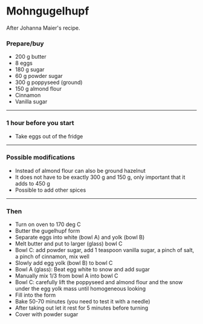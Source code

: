 # Mohngugelhupf

After Johanna Maier's recipe.


### Prepare/buy

- 200 g butter
- 8 eggs 
- 180 g sugar
- 60 g powder sugar
- 300 g poppyseed (ground)
- 150 g almond flour
- Cinnamon
- Vanilla sugar

---

### 1 hour before you start

- Take eggs out of the fridge

---

### Possible modifications

- Instead of almond flour can also be ground hazelnut
- It does not have to be exactly 300 g and 150 g, only important that it adds to 450 g
- Possible to add other spices

---

### Then

- Turn on oven to 170 deg C
- Butter the gugelhupf form
- Separate eggs into white (bowl A) and yolk (bowl B)
- Melt butter and put to larger (glass) bowl C
- Bowl C: add powder sugar, add 1 teaspoon vanilla sugar, a pinch of salt, a pinch of cinnamon, mix well
- Slowly add egg yolk (bowl B) to bowl C
- Bowl A (glass): Beat egg white to snow and add sugar
- Manually mix 1/3 from bowl A into bowl C
- Bowl C: carefully lift the poppyseed and almond flour and the snow under the egg yolk mass until homogeneous looking
- Fill into the form
- Bake 50-70 minutes (you need to test it with a needle)
- After taking out let it rest for 5 minutes before turning
- Cover with powder sugar
